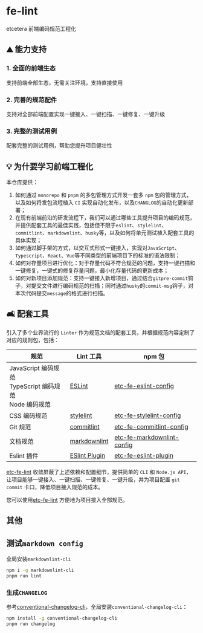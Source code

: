 # fe-lint

etcetera 前端编码规范工程化

## :mountain: 能力支持

### 1. 全面的前端生态

支持前端全部生态，无需关注环境，支持直接使用

### 2. 完善的规范配件

支持对全部前端配置实现一键接入、一键扫描、一键修复、一键升级

### 3. 完整的测试用例

配套完整的测试用例，帮助您提升项目健壮性

## :bulb: 为什要学习前端工程化

本仓库提供：

1. 如何通过 `monorepo` 和 `pnpm` 的多包管理方式开发一套多 `npm` 包的管理方式，以及如何将发包流程植入 `CI` 实现自动化发布，以及`CHANGLOG`的自动化更新部署；
2. 在现有前端前沿的研发流程下，我们可以通过哪些工具提升项目的编码规范，并提供配套工具的最佳实践，包括但不限于`eslint`、`stylelint`、`commitlint`、`markdownlint`、`husky`等，以及如何将单元测试植入配套工具的具体实现；
3. 如何通过脚手架的方式，以交互式形式一键接入，实现对`JavaScript`、`Typescript`、`React`、`Vue`等不同类型的前端项目下的标准的语法限制；
4. 如何对存量项目进行优化：对于存量代码不符合规范的问题，支持一键扫描和一键修复，一键式的修复存量问题，最小化存量代码的更新成本；
5. 如何对新项目添加规范：支持一键接入新增项目，通过结合`gitpre-commit`钩子，对提交文件进行编码规范的扫描；同时通过`husky`的`commit-msg`钩子，对本次代码提交`message`的格式进行扫描。

## :couch_and_lamp: 配套工具

引入了多个业界流行的 `Linter` 作为规范文档的配套工具，并根据规范内容定制了对应的规则包，包括：

| 规范                                                    | Lint 工具                                                        | npm 包                                                                                  |
|-------------------------------------------------------|----------------------------------------------------------------|----------------------------------------------------------------------------------------|
| JavaScript 编码规范 <br/> TypeScript 编码规范 <br/> Node 编码规范 | [ESLint](https://eslint.org/)                                  | [etc-fe-eslint-config](https://www.npmjs.com/package/etc-fe-eslint-config)             |
| CSS 编码规范                                              | [stylelint](https://stylelint.io/)                             | [etc-fe-stylelint-config](https://www.npmjs.com/package/etc-fe-stylelint-config)       |
| Git 规范                                                | [commitlint](https://commitlint.js.org/#/)                     | [etc-fe-commitlint-config](https://www.npmjs.com/package/etc-fe-commitlint-config)     |
| 文档规范                                                  | [markdownlint](https://github.com/DavidAnson/markdownlint)     | [etc-fe-markdownlint-config](https://www.npmjs.com/package/etc-fe-markdownlint-config) |
| Eslint 插件                                             | [ESlint Plugin](https://eslint.org/docs/latest/extend/plugins) | [etc-fe-eslint-plugin](https://www.npmjs.com/package/etc-fe-eslint-plugin)             |

[etc-fe-lint](https://www.npmjs.com/package/etc-fe-lint) 收敛屏蔽了上述依赖和配置细节，提供简单的 `CLI` 和 `Node.js API`，让项目能够一键接入、一键扫描、一键修复、一键升级，并为项目配置 `git commit` 卡口，降低项目接入规范的成本。

您可以使用[etc-fe-lint](https://www.npmjs.com/package/etc-fe-lint) 方便地为项目接入全部规范。

## 其他

## 测试`markdown config`

全局安装`markdownlint-cli`

```bash
npm i -g markdownlint-cli
pnpm run lint
```

### 生成`CHANGELOG`

参考[conventional-changelog-cli](https://www.npmjs.com/package/conventional-changelog-cli)，全局安装`conventional-changelog-cli`：

```bash
npm install -g conventional-changelog-cli
pnpm run changelog
```
